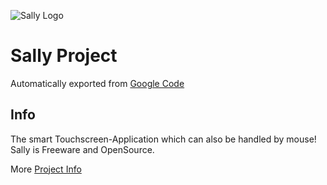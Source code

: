 ![Sally Logo](http://www.der-knob.de/style/content/softwareProject/sallyproject_title.png)

# Sally Project
Automatically exported from [Google Code](https://code.google.com/archive/p/sally-project/)


## Info
The smart Touchscreen-Application which can also be handled by mouse!
Sally is Freeware and OpenSource.


More [Project Info](http://www.der-knob.de/index.php?menu=softwareProjectDetail&ID=5816354465a55d514b050e3.42006505)
